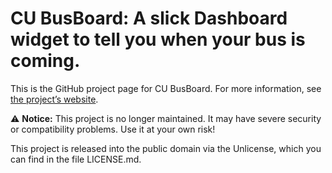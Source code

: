 # CU BusBoard: A slick Dashboard widget to tell you when your bus is coming.

This is the GitHub project page for CU BusBoard. For more information, see [the project’s website](https://bdesham.github.io/cu-busboard/).

⚠️ **Notice:** This project is no longer maintained. It may have severe security or compatibility problems. Use it at your own risk!

This project is released into the public domain via the Unlicense, which you can find in the file LICENSE.md.
